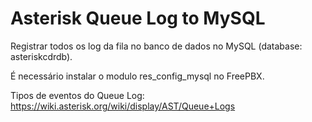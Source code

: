 # Asterisk Queue Log to MySQL

Registrar todos os log da fila no banco de dados no MySQL (database: asteriskcdrdb).

É necessário instalar o modulo res_config_mysql no FreePBX.

Tipos de eventos do Queue Log: https://wiki.asterisk.org/wiki/display/AST/Queue+Logs

